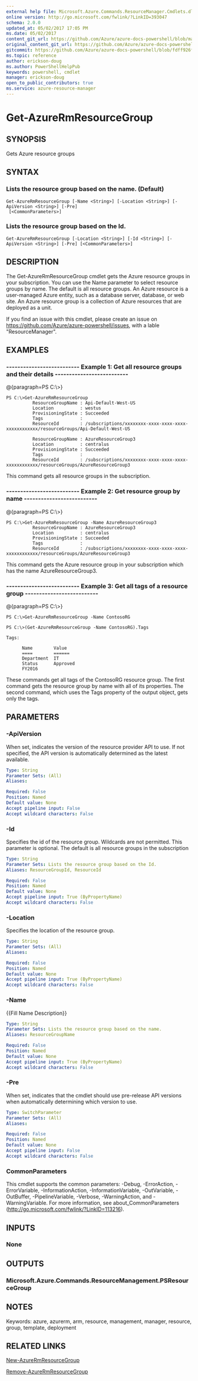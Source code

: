 ```yaml
---
external help file: Microsoft.Azure.Commands.ResourceManager.Cmdlets.dll-Help.xml
online version: http://go.microsoft.com/fwlink/?LinkID=393047
schema: 2.0.0
updated_at: 05/02/2017 17:05 PM
ms.date: 05/02/2017
content_git_url: https://github.com/Azure/azure-docs-powershell/blob/master/azureps-cmdlets-docs/ResourceManager/AzureRM.Resources/v2.0.3/Get-AzureRmResourceGroup.md
original_content_git_url: https://github.com/Azure/azure-docs-powershell/blob/master/azureps-cmdlets-docs/ResourceManager/AzureRM.Resources/v2.0.3/Get-AzureRmResourceGroup.md
gitcommit: https://github.com/Azure/azure-docs-powershell/blob/fdff926f5dd35f9020f210f87b450464ba162edc
ms.topic: reference
author: erickson-doug
ms.author: PowerShellHelpPub
keywords: powershell, cmdlet
manager: erickson-doug
open_to_public_contributors: true
ms.service: azure-resource-manager
---
```


# Get-AzureRmResourceGroup

## SYNOPSIS
Gets Azure resource groups

## SYNTAX

### Lists the resource group based on the name. (Default)
```
Get-AzureRmResourceGroup [-Name <String>] [-Location <String>] [-ApiVersion <String>] [-Pre]
 [<CommonParameters>]
```

### Lists the resource group based on the Id.
```
Get-AzureRmResourceGroup [-Location <String>] [-Id <String>] [-ApiVersion <String>] [-Pre] [<CommonParameters>]
```

## DESCRIPTION
The Get-AzureRmResourceGroup cmdlet gets the Azure resource groups in your subscription.
You can use the Name parameter to select resource groups by name.
The default is all resource groups.
An Azure resource is a user-managed Azure entity, such as a database server, database, or web site.
An Azure resource group is a collection of Azure resources that are deployed as a unit.

If you find an issue with this cmdlet, please create an issue on https://github.com/Azure/azure-powershell/issues, with a lable "ResourceManager".

## EXAMPLES

### --------------------------  Example 1: Get all resource groups and their details  --------------------------
@{paragraph=PS C:\\\>}



```
PS C:\>Get-AzureRmResourceGroup 
          ResourceGroupName : Api-Default-West-US
          Location          : westus
          ProvisioningState : Succeeded
          Tags              :
          ResourceId        : /subscriptions/xxxxxxxx-xxxx-xxxx-xxxx-xxxxxxxxxxxx/resourceGroups/Api-Default-West-US

          ResourceGroupName : AzureResourceGroup3
          Location          : centralus
          ProvisioningState : Succeeded
          Tags              :
          ResourceId        : /subscriptions/xxxxxxxx-xxxx-xxxx-xxxx-xxxxxxxxxxxx/resourceGroups/AzureResourceGroup3
```

This command gets all resource groups in the subscription.

### --------------------------  Example 2: Get resource group by name  --------------------------
@{paragraph=PS C:\\\>}



```
PS C:\>Get-AzureRmResourceGroup -Name AzureResourceGroup3
          ResourceGroupName : AzureResourceGroup3
          Location          : centralus
          ProvisioningState : Succeeded
          Tags              :
          ResourceId        : /subscriptions/xxxxxxxx-xxxx-xxxx-xxxx-xxxxxxxxxxxx/resourceGroups/AzureResourceGroup3
```

This command gets the Azure resource group in your subscription which has the name AzureResourceGroup3.

### --------------------------  Example 3: Get all tags of a resource group  --------------------------
@{paragraph=PS C:\\\>}



```
PS C:\>Get-AzureRmResourceGroup -Name ContosoRG

PS C:\>(Get-AzureRmResourceGroup -Name ContosoRG).Tags

Tags: 

      Name        Value
      ====        ======
      Department  IT
      Status      Approved
      FY2016
```

These commands get all tags of the ContosoRG  resource group. 
The first command gets the resource group by name with all of its properties.
The second command, which uses the Tags property of the output object, gets only the tags.

## PARAMETERS

### -ApiVersion
When set, indicates the version of the resource provider API to use.
If not specified, the API version is automatically determined as the latest available.

```yaml
Type: String
Parameter Sets: (All)
Aliases: 

Required: False
Position: Named
Default value: None
Accept pipeline input: False
Accept wildcard characters: False
```

### -Id
Specifies the id of the resource group.
Wildcards are not permitted.
This parameter is optional.
The default is all resource groups in the subscription

```yaml
Type: String
Parameter Sets: Lists the resource group based on the Id.
Aliases: ResourceGroupId, ResourceId

Required: False
Position: Named
Default value: None
Accept pipeline input: True (ByPropertyName)
Accept wildcard characters: False
```

### -Location
Specifies the location of the resource group.

```yaml
Type: String
Parameter Sets: (All)
Aliases: 

Required: False
Position: Named
Default value: None
Accept pipeline input: True (ByPropertyName)
Accept wildcard characters: False
```

### -Name
{{Fill Name Description}}

```yaml
Type: String
Parameter Sets: Lists the resource group based on the name.
Aliases: ResourceGroupName

Required: False
Position: Named
Default value: None
Accept pipeline input: True (ByPropertyName)
Accept wildcard characters: False
```

### -Pre
When set, indicates that the cmdlet should use pre-release API versions when automatically determining which version to use.

```yaml
Type: SwitchParameter
Parameter Sets: (All)
Aliases: 

Required: False
Position: Named
Default value: None
Accept pipeline input: False
Accept wildcard characters: False
```

### CommonParameters
This cmdlet supports the common parameters: -Debug, -ErrorAction, -ErrorVariable, -InformationAction, -InformationVariable, -OutVariable, -OutBuffer, -PipelineVariable, -Verbose, -WarningAction, and -WarningVariable. For more information, see about_CommonParameters (http://go.microsoft.com/fwlink/?LinkID=113216).

## INPUTS

### None

## OUTPUTS

### Microsoft.Azure.Commands.ResourceManagement.PSResourceGroup

## NOTES
Keywords: azure, azurerm, arm, resource, management, manager, resource, group, template, deployment

## RELATED LINKS

[New-AzureRmResourceGroup]()

[Remove-AzureRmResourceGroup]()

